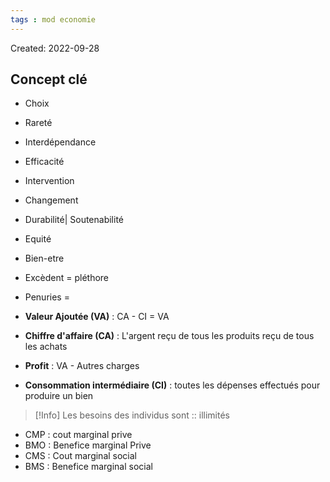 ```yaml
---
tags : mod economie
---
```

Created: 2022-09-28

## Concept clé
- Choix
- Rareté
- Interdépendance
- Efficacité
- Intervention
- Changement
- Durabilité| Soutenabilité
- Equité
- Bien-etre


- Excèdent = pléthore
- Penuries = 
-  **Valeur Ajoutée (VA)** : CA - CI = VA 
  - **Chiffre d'affaire (CA)** : L'argent reçu de tous les produits reçu de tous les achats 
  - **Profit** : VA - Autres charges 
  - **Consommation intermédiaire (CI)** : toutes les dépenses effectués pour produire un bien

>[!Info]
>Les besoins des individus sont :: illimités
<!--SR:!2023-04-26,100,310-->

- CMP : cout marginal prive
- BMO : Benefice marginal Prive
- CMS : Cout marginal social
- BMS : Benefice marginal social